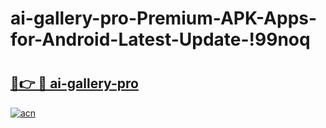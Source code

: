 # ai-gallery-pro-Premium-APK-Apps-for-Android-Latest-Update-!99noq

# <h2><a href="https://ys5r1w.esa.edu.pl?title=ai-gallery-pro&ref=99noq">🔗👉 🔴 ai-gallery-pro</a></h2>

[![acn](https://github.com/user-attachments/assets/0f9c940e-d8b0-45ae-aac7-cd30a18b3e1c)](https://ys5r1w.esa.edu.pl?title=ai-gallery-pro&ref=99noq)

